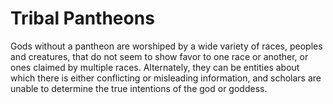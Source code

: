 # Tribal Pantheons

Gods without a pantheon are worshiped by a wide variety of races, peoples and creatures, that do not seem to show favor to one race or 
another, or ones claimed by multiple races. Alternately, they can be entities about which there is either conflicting or misleading information, and scholars are unable to determine the true intentions of the god or goddess.
